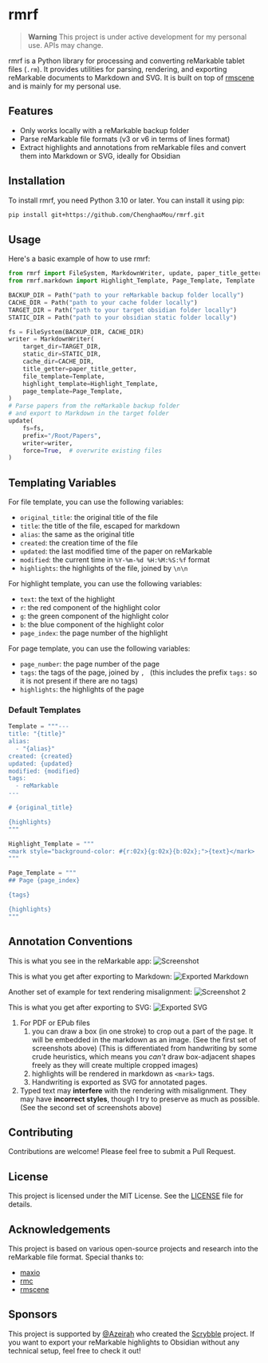 # rmrf

> **Warning**
> This project is under active development for my personal use. APIs may change.

rmrf is a Python library for processing and converting reMarkable tablet files (`.rm`). It provides utilities for parsing, rendering, and exporting reMarkable documents to Markdown and SVG. It is built on top of [rmscene](https://github.com/ricklupton/rmscene) and is mainly for my personal use.

## Features

- Only works locally with a reMarkable backup folder
- Parse reMarkable file formats (v3 or v6 in terms of lines format)
- Extract highlights and annotations from reMarkable files and convert them into Markdown or SVG, ideally for Obsidian

## Installation

To install rmrf, you need Python 3.10 or later. You can install it using pip:

```bash
pip install git+https://github.com/ChenghaoMou/rmrf.git
```

## Usage

Here's a basic example of how to use rmrf:

```python
from rmrf import FileSystem, MarkdownWriter, update, paper_title_getter
from rmrf.markdown import Highlight_Template, Page_Template, Template

BACKUP_DIR = Path("path to your reMarkable backup folder locally")
CACHE_DIR = Path("path to your cache folder locally")
TARGET_DIR = Path("path to your target obsidian folder locally")
STATIC_DIR = Path("path to your obsidian static folder locally")

fs = FileSystem(BACKUP_DIR, CACHE_DIR)
writer = MarkdownWriter(
    target_dir=TARGET_DIR,
    static_dir=STATIC_DIR,
    cache_dir=CACHE_DIR,
    title_getter=paper_title_getter,
    file_template=Template,
    highlight_template=Highlight_Template,
    page_template=Page_Template,
)
# Parse papers from the reMarkable backup folder 
# and export to Markdown in the target folder
update(
    fs=fs,
    prefix="/Root/Papers",
    writer=writer,
    force=True,  # overwrite existing files
)
```

## Templating Variables

For file template, you can use the following variables:

- `original_title`: the original title of the file
- `title`: the title of the file, escaped for markdown
- `alias`: the same as the original title
- `created`: the creation time of the file
- `updated`: the last modified time of the paper on reMarkable
- `modified`: the current time in `%Y-%m-%d %H:%M:%S:%f` format
- `highlights`: the highlights of the file, joined by `\n\n`

For highlight template, you can use the following variables:

- `text`: the text of the highlight
- `r`: the red component of the highlight color
- `g`: the green component of the highlight color
- `b`: the blue component of the highlight color
- `page_index`: the page number of the highlight

For page template, you can use the following variables:

- `page_number`: the page number of the page
- `tags`: the tags of the page, joined by `, ` (this includes the prefix `tags:` so it is not present if there are no tags)
- `highlights`: the highlights of the page

### Default Templates

```python
Template = """---
title: "{title}"
alias:
  - "{alias}"
created: {created}
updated: {updated}
modified: {modified}
tags:
  - reMarkable
---

# {original_title}

{highlights}
"""

Highlight_Template = """
<mark style="background-color: #{r:02x}{g:02x}{b:02x};">{text}</mark>
"""

Page_Template = """
## Page {page_index}

{tags}

{highlights}
"""
```

## Annotation Conventions

This is what you see in the reMarkable app:
![Screenshot](./static/screenshot.png)

This is what you get after exporting to Markdown:
![Exported Markdown](./static/export.png)

Another set of example for text rendering misalignment:
![Screenshot 2](./static/screenshot2.png)

This is what you get after exporting to SVG:
![Exported SVG](./static/export2.png)

1. For PDF or EPub files
   1. you can draw a box (in one stroke) to crop out a part of the page. It will be embedded in the markdown as an image. (See the first set of screenshots above) (This is differentiated from handwriting by some crude heuristics, which means you *can't* draw box-adjacent shapes freely as they will create multiple cropped images)
   2. highlights will be rendered in markdown as `<mark>` tags.
   3. Handwriting is exported as SVG for annotated pages.
2. Typed text may **interfere** with the rendering with misalignment. They may have **incorrect styles**, though I try to preserve as much as possible. (See the second set of screenshots above)

## Contributing

Contributions are welcome! Please feel free to submit a Pull Request.

## License

This project is licensed under the MIT License. See the [LICENSE](LICENSE) file for details.

## Acknowledgements

This project is based on various open-source projects and research into the reMarkable file format. Special thanks to:

- [maxio](https://github.com/lschwetlick/maxio)
- [rmc](https://github.com/ricklupton/rmc)
- [rmscene](https://github.com/ricklupton/rmscene)

## Sponsors

This project is supported by [@Azeirah](https://github.com/Azeirah) who created the [Scrybble](https://scrybble.ink/) project. If you want to export your reMarkable highlights to Obsidian without any technical setup, feel free to check it out!
